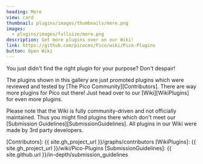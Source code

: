 ```yaml
---
heading: More
view: card
thumbnail: plugins/images/thumbnails/more.png
images:
  - plugins/images/fullsize/more.png
description: Get more plugins over on our Wiki!
link: https://github.com/picocms/Pico/wiki/Pico-Plugins
button: Open Wiki
---
```


You just didn't find the right plugin for your purpose?  Don't despair!

The plugins shown in this gallery are just promoted plugins which were reviewed and tested by [The Pico Community][Contributors].  There are way more plugins for Pico out there!  Just head over to our [Wiki][WikiPlugins] for even more plugins.

Please note that the Wiki is fully community-driven and not officially maintained.  Thus you might find plugins there which don't meet our [Submission Guidelines][SubmissionGuidelines].  All plugins in our Wiki were made by 3rd party developers.

[Contributors]: {{ site.gh_project_url }}/graphs/contributors
[WikiPlugins]: {{ site.gh_project_url }}/wiki/Pico-Plugins
[SubmissionGuidelines]: {{ site.github.url }}/in-depth/submission_guidelines
